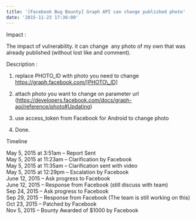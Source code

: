 ```yaml
---
title: '[Facebook Bug Bounty] Graph API can change published photo'
date: '2015-11-23 17:36:00'
---
```


Impact :  
  
The impact of vulnerability. it can change  any photo of my own that was already published (without lost like and comment).  
  
Description :  
1. replace PHOTO\_ID with photo you need to change https://graph.facebook.com/[PHOTO\_ID]  
  
2. attach photo you want to change on parameter url (https://developers.facebook.com/docs/graph-api/reference/photo#Updating)  
  
3. use access\_token from Facebook for Android to change photo  
  
4. Done.  
  
  
Timeline  
  
May 5, 2015 at 3:51am – Report Sent  
May 5, 2015 at 11:23am – Clarification by Facebook  
May 5, 2015 at 11:35am – Clarification sent with video  
May 5, 2015 at 12:29pm – Escalation by Facebook  
June 12, 2015 – Ask progress to Facebook  
June 12, 2015 – Response from Facebook (still discuss with team)  
Sep 24, 2015 – Ask progress to Facebook  
Sep 29, 2015 – Response from Facebook (The team is still working on this)  
Oct 23, 2015 – Patched by Facebook  
Nov 5, 2015 – Bounty Awarded of $1000 by Facebook  
  
